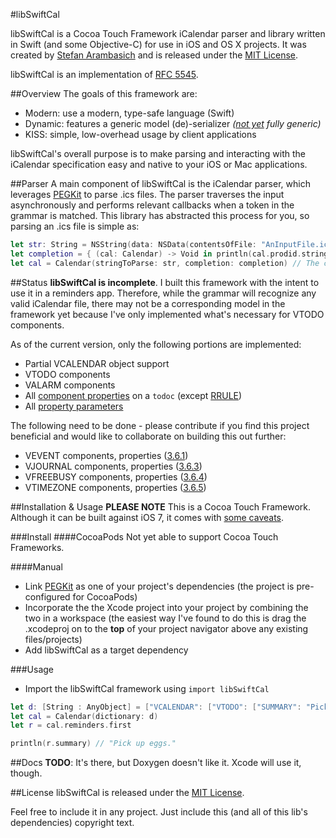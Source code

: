 #libSwiftCal

libSwiftCal is a Cocoa Touch Framework iCalendar parser and library written in Swift (and some Objective-C) for use in iOS and OS X projects. It was created by [Stefan Arambasich](mailto:ArtisOracle@gmail.com) and is released under the [MIT License](http://opensource.org/licenses/MIT).

libSwiftCal is an implementation of [RFC 5545](https://tools.ietf.org/html/rfc5545).

##Overview
The goals of this framework are:

- Modern: use a modern, type-safe language (Swift)
- Dynamic: features a generic model (de)-serializer *([not yet](https://github.com/practicalswift/swift-compiler-crashes/blob/master/crashes/21266-generic-protocol-init.swift) fully generic)*
- KISS: simple, low-overhead usage by client applications

libSwiftCal's overall purpose is to make parsing and interacting with the iCalendar specification easy and native to your iOS or Mac applications.

##Parser
A main component of libSwiftCal is the iCalendar parser, which leverages [PEGKit](https://github.com/itod/pegkit) to parse .ics files. The parser traverses the input asynchronously and performs relevant callbacks when a token in the grammar is matched. This library has abstracted this process for you, so parsing an .ics file is simple as:

```swift
let str: String = NSString(data: NSData(contentsOfFile: "AnInputFile.ics")!, encoding: NSUTF8StringEncoding)!
let completion = { (cal: Calendar) -> Void in println(cal.prodid.stringValue) }
let cal = Calendar(stringToParse: str, completion: completion) // The closure's parameter returns the parsed calendar

```

##Status
**libSwiftCal is incomplete**. I built this framework with the intent to use it in a reminders app. Therefore, while the grammar will recognize any valid iCalendar file, there may not be a corresponding model in the framework yet because I've only implemented what's necessary for VTODO components.

As of the current version, only the following portions are implemented:

- Partial VCALENDAR object support
- VTODO components
- VALARM components
- All [component properties](https://tools.ietf.org/html/rfc5545#section-3.6.2) on a `todoc` (except [RRULE](https://tools.ietf.org/html/rfc5545#section-3.8.5.3))
- All [property parameters](https://tools.ietf.org/html/rfc5545#section-3.2)

The following need to be done - please contribute if you find this project beneficial and would like to collaborate on building this out further:
- VEVENT components, properties ([3.6.1](https://tools.ietf.org/html/rfc5545#section-3.6.1))
- VJOURNAL components, properties ([3.6.3](https://tools.ietf.org/html/rfc5545#section-3.6.3))
- VFREEBUSY components, properties ([3.6.4](https://tools.ietf.org/html/rfc5545#section-3.6.4))
- VTIMEZONE components, properties ([3.6.5](https://tools.ietf.org/html/rfc5545#section-3.6.5))

##Installation & Usage
**PLEASE NOTE** This is a Cocoa Touch Framework. Although it can be built against iOS 7, it comes with [some caveats](https://developer.apple.com/library/ios/documentation/General/Conceptual/ExtensibilityPG/ExtensionScenarios.html).

###Install
####CocoaPods
Not yet able to support Cocoa Touch Frameworks.

####Manual
- Link [PEGKit](https://github.com/itod/pegkit) as one of your project's dependencies (the project is pre-configured for CocoaPods)
- Incorporate the the Xcode project into your project by combining the two in a workspace (the easiest way I've found to do this is drag the .xcodeproj on to the **top** of your project navigator above any existing files/projects)
- Add libSwiftCal as a target dependency

###Usage
- Import the libSwiftCal framework using `import libSwiftCal`

```swift
let d: [String : AnyObject] = ["VCALENDAR": ["VTODO": ["SUMMARY": "Pick up eggs."], ...], ...] 
let cal = Calendar(dictionary: d)
let r = cal.reminders.first

println(r.summary) // "Pick up eggs."

```

##Docs
**TODO**: It's there, but Doxygen doesn't like it. Xcode will use it, though.

##License
libSwiftCal is released under the [MIT License](http://opensource.org/licenses/MIT).

Feel free to include it in any project. Just include this (and all of this lib's dependencies) copyright text.